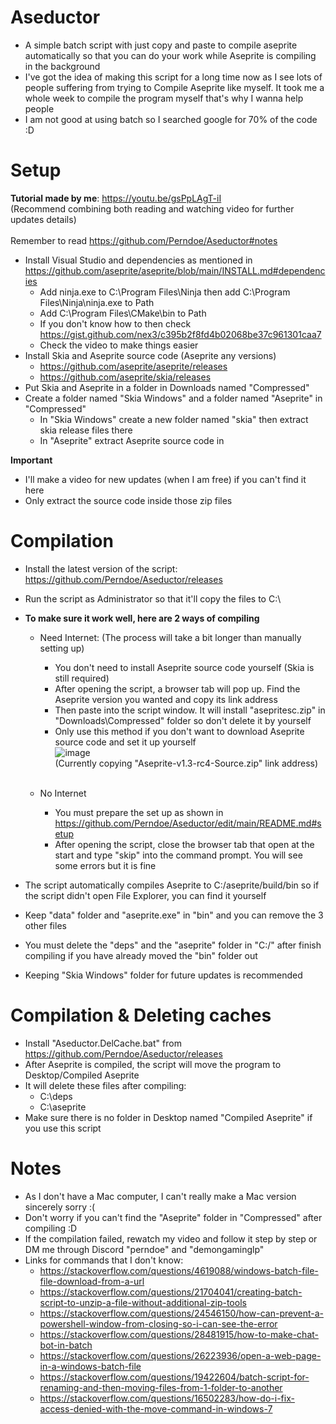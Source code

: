 # Aseductor
- A simple batch script with just copy and paste to compile aseprite automatically so that you can do your work while Aseprite is compiling in the background
- I've got the idea of making this script for a long time now as I see lots of people suffering from trying to Compile Aseprite like myself. It took me a whole week to compile the program myself that's why I wanna help people
- I am not good at using batch so I searched google for 70% of the code :D

# Setup

**Tutorial made by me**: https://youtu.be/gsPpLAgT-iI 
<br>
(Recommend combining both reading and watching video for further updates details)
<br>
<br>Remember to read https://github.com/Perndoe/Aseductor#notes

- Install Visual Studio and dependencies as mentioned in https://github.com/aseprite/aseprite/blob/main/INSTALL.md#dependencies
  + Add ninja.exe to C:\Program Files\Ninja then add C:\Program Files\Ninja\ninja.exe to Path
  + Add C:\Program Files\CMake\bin to Path
  + If you don't know how to then check https://gist.github.com/nex3/c395b2f8fd4b02068be37c961301caa7
  + Check the video to make things easier
- Install Skia and Aseprite source code (Aseprite any versions)
  + https://github.com/aseprite/aseprite/releases
  + https://github.com/aseprite/skia/releases
- Put Skia and Aseprite in a folder in Downloads named "Compressed"
- Create a folder named "Skia Windows" and a folder named "Aseprite" in "Compressed"
  + In "Skia Windows" create a new folder named "skia" then extract skia release files there
  + In "Aseprite" extract Aseprite source code in

**Important**
- I'll make a video for new updates (when I am free) if you can't find it here
- Only extract the source code inside those zip files

# Compilation
- Install the latest version of the script: https://github.com/Perndoe/Aseductor/releases
- Run the script as Administrator so that it'll copy the files to C:\\
- **To make sure it work well, here are 2 ways of compiling**
  - Need Internet: (The process will take a bit longer than manually setting up)
    + You don't need to install Aseprite source code yourself (Skia is still required)
    + After opening the script, a browser tab will pop up. Find the Aseprite version you wanted and copy its link address
    + Then paste into the script window. It will install "asepritesc.zip" in "Downloads\Compressed" folder so don't delete it by yourself
    + Only use this method if you don't want to download Aseprite source code and set it up yourself
    <br> ![image](https://github.com/Perndoe/Aseductor/assets/81963564/48c0c6af-b4ae-441a-9a52-0c0fd617ce68) 
    <br> (Currently copying "Aseprite-v1.3-rc4-Source.zip" link address)
    <br>
    
  - No Internet
    + You must prepare the set up as shown in https://github.com/Perndoe/Aseductor/edit/main/README.md#setup
    + After opening the script, close the browser tab that open at the start and type "skip" into the command prompt. You will see some errors but it is fine

- The script automatically compiles Aseprite to C:/aseprite/build/bin so if the script didn't open File Explorer, you can find it yourself
- Keep "data" folder and "aseprite.exe" in "bin" and you can remove the 3 other files
- You must delete the "deps" and the "aseprite" folder in "C:/" after finish compiling if you have already moved the "bin" folder out
- Keeping "Skia Windows" folder for future updates is recommended

# Compilation & Deleting caches
- Install "Aseductor.DelCache.bat" from https://github.com/Perndoe/Aseductor/releases
- After Aseprite is compiled, the script will move the program to Desktop/Compiled Aseprite
- It will delete these files after compiling:
  + C:\deps
  + C:\aseprite
- Make sure there is no folder in Desktop named "Compiled Aseprite" if you use this script

# Notes
- As I don't have a Mac computer, I can't really make a Mac version sincerely sorry :(
- Don't worry if you can't find the "Aseprite" folder in "Compressed" after compiling :D
- If the compilation failed, rewatch my video and follow it step by step or DM me through Discord "perndoe" and "demongaminglp"
- Links for commands that I don't know: 
  + https://stackoverflow.com/questions/4619088/windows-batch-file-file-download-from-a-url
  + https://stackoverflow.com/questions/21704041/creating-batch-script-to-unzip-a-file-without-additional-zip-tools
  + https://stackoverflow.com/questions/24546150/how-can-prevent-a-powershell-window-from-closing-so-i-can-see-the-error
  + https://stackoverflow.com/questions/28481915/how-to-make-chat-bot-in-batch
  + https://stackoverflow.com/questions/26223936/open-a-web-page-in-a-windows-batch-file
  + https://stackoverflow.com/questions/19422604/batch-script-for-renaming-and-then-moving-files-from-1-folder-to-another
  + https://stackoverflow.com/questions/16502283/how-do-i-fix-access-denied-with-the-move-command-in-windows-7
